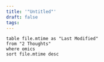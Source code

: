 ```yaml
---
title: '"Untitled"'
draft: false
tags:
---
```

```dataview
table file.mtime as "Last Modified"
from "2 Thoughts"
where omics
sort file.mtime desc

```
